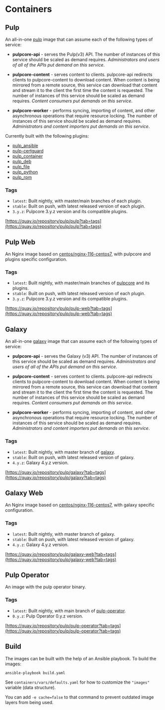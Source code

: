 # Containers

## Pulp

An all-in-one [pulp](https://github.com/pulp/pulpcore) image that can assume each of the following types of service:

- **pulpcore-api** - serves the Pulp(v3) API. The number of instances of this service should be scaled as demand requires.  _Administrators and users of all of the APIs put demand on this service_.


- **pulpcore-content** - serves content to clients. pulpcore-api redirects clients to pulpcore-content to download content. When content is being mirrored from a remote source, this service can download that content and stream it to the client the first time the content is requested. The number of instances of this service should be scaled as demand requires. _Content consumers put demands on this service_.


- **pulpcore-worker** - performs syncing, importing of content, and other asynchronous operations that require resource locking. The number of instances of this service should be scaled as demand requires. _Administrators and content importers put demands on this service_.


Currently built with the following plugins:

* [pulp_ansible](https://docs.pulpproject.org/pulp_ansible/)
* [pulp-certguard](https://docs.pulpproject.org/pulp_certguard/)
* [pulp_container](https://docs.pulpproject.org/pulp_container/)
* [pulp_deb](https://docs.pulpproject.org/pulp_deb/)
* [pulp_file](https://docs.pulpproject.org/pulp_file/)
* [pulp_python](https://docs.pulpproject.org/pulp_python/)
* [pulp_rpm](https://docs.pulpproject.org/pulp_rpm/)

### Tags

* `latest`: Built nightly, with master/main branches of each plugin.
* `stable`: Built on push, with latest released version of each plugin.
* `3.y.z`:  Pulpcore 3.y.z version and its compatible plugins.

[https://quay.io/repository/pulp/pulp?tab=tags](https://quay.io/repository/pulp/pulp?tab=tags)


## Pulp Web

An Nginx image based on [centos/nginx-116-centos7](https://hub.docker.com/r/centos/nginx-116-centos7),
with pulpcore and plugins specific configuration.

### Tags

* `latest`: Built nightly, with master/main branches of [pulpcore](https://github.com/pulp/pulpcore) and its plugins.
* `stable`: Built on push, with latest released version of each plugin.
* `3.y.z`:  Pulpcore 3.y.z version and its compatible plugins.

[https://quay.io/repository/pulp/pulp-web?tab=tags](https://quay.io/repository/pulp/pulp-web?tab=tags)


## Galaxy

An all-in-one [galaxy](https://github.com/ansible/galaxy_ng) image that can assume each of the following types of service:

- **pulpcore-api** - serves the Galaxy (v3) API. The number of instances of this service should be scaled as demand requires.  _Administrators and users of all of the APIs put demand on this service_.


- **pulpcore-content** - serves content to clients. pulpcore-api redirects clients to pulpcore-content to download content. When content is being mirrored from a remote source, this service can download that content and stream it to the client the first time the content is requested. The number of instances of this service should be scaled as demand requires. _Content consumers put demands on this service_.


- **pulpcore-worker** - performs syncing, importing of content, and other asynchronous operations that require resource locking. The number of instances of this service should be scaled as demand requires. _Administrators and content importers put demands on this service_.


### Tags

* `latest`: Built nightly, with master branch of [galaxy](https://github.com/ansible/galaxy_ng).
* `stable`: Built on push, with latest released version of galaxy.
* `4.y.z`:  Galaxy 4.y.z version.

[https://quay.io/repository/pulp/galaxy?tab=tags](https://quay.io/repository/pulp/galaxy?tab=tags)


## Galaxy Web

An Nginx image based on [centos/nginx-116-centos7](https://hub.docker.com/r/centos/nginx-116-centos7),
with galaxy specific configuration.

### Tags

* `latest`: Built nightly, with master branch of galaxy.
* `stable`: Built on push, with latest released version of galaxy.
* `4.y.z`:  Galaxy 4.y.z version.

[https://quay.io/repository/pulp/galaxy-web?tab=tags](https://quay.io/repository/pulp/galaxy-web?tab=tags)


## Pulp Operator

An image with the pulp operator binary.

### Tags

* `latest`: Built nightly, with main branch of [pulp-operator](https://github.com/pulp/pulp-operator).
* `0.y.z`:  Pulp Operator 0.y.z version.

[https://quay.io/repository/pulp/pulp-operator?tab=tags](https://quay.io/repository/pulp/pulp-operator?tab=tags)


## Build

The images can be built with the help of an Ansible playbook. To build the images:

    ansible-playbook build.yaml

See `containers/vars/defaults.yaml` for how to customize the `"images"` variable (data structure).

You can add `-e cache=false` to that command to prevent outdated image layers from being used.
